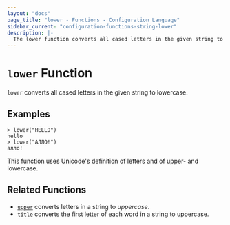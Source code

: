 ```yaml
---
layout: "docs"
page_title: "lower - Functions - Configuration Language"
sidebar_current: "configuration-functions-string-lower"
description: |-
  The lower function converts all cased letters in the given string to lowercase.
---
```


# `lower` Function


`lower` converts all cased letters in the given string to lowercase.

## Examples

```
> lower("HELLO")
hello
> lower("АЛЛО!")
алло!
```

This function uses Unicode's definition of letters and of upper- and lowercase.

## Related Functions

* [`upper`](./upper.html) converts letters in a string to _uppercase_.
* [`title`](./title.html) converts the first letter of each word in a string to uppercase.

